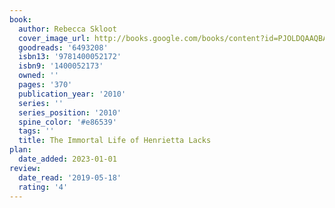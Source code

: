 ```yaml
---
book:
  author: Rebecca Skloot
  cover_image_url: http://books.google.com/books/content?id=PJOLDQAAQBAJ&printsec=frontcover&img=1&zoom=1&edge=curl&source=gbs_api
  goodreads: '6493208'
  isbn13: '9781400052172'
  isbn9: '1400052173'
  owned: ''
  pages: '370'
  publication_year: '2010'
  series: ''
  series_position: '2010'
  spine_color: '#e86539'
  tags: ''
  title: The Immortal Life of Henrietta Lacks
plan:
  date_added: 2023-01-01
review:
  date_read: '2019-05-18'
  rating: '4'
---
```

